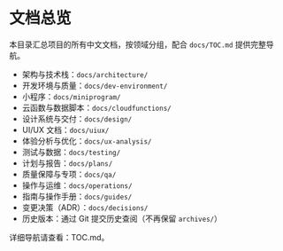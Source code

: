 # 文档总览

本目录汇总项目的所有中文文档，按领域分组，配合 `docs/TOC.md` 提供完整导航。

- 架构与技术栈：`docs/architecture/`
- 开发环境与质量：`docs/dev-environment/`
- 小程序：`docs/miniprogram/`
- 云函数与数据脚本：`docs/cloudfunctions/`
- 设计系统与交付：`docs/design/`
- UI/UX 文档：`docs/uiux/`
- 体验分析与优化：`docs/ux-analysis/`
- 测试与数据：`docs/testing/`
- 计划与报告：`docs/plans/`
- 质量保障与专项：`docs/qa/`
- 操作与运维：`docs/operations/`
- 指南与操作手册：`docs/guides/`
- 变更决策（ADR）：`docs/decisions/`
- 历史版本：通过 Git 提交历史查阅（不再保留 `archives/`）

详细导航请查看：TOC.md。
